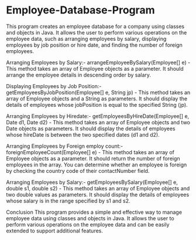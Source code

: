# Employee-Database-Program
This program creates an employee database for a company using classes and objects in Java. It allows the user to perform various operations on the employee data, such as arranging employees by salary, displaying employees by job position or hire date, and finding the number of foreign employees.

Arranging Employees by Salary:-
arrangeEmployeeBySalary(Employee[] e) - This method takes an array of Employee objects as a parameter. It should arrange the employee details in descending order by salary.

Displaying Employees by Job Position:-
getEmployeesByJobPosition(Employee[] e, String jp) - This method takes an array of Employee objects and a String as parameters. It should display the details of employees whose jobPosition is equal to the specified String (jp).

Arranging Employees by Hiredate:-
getEmployeesByHireDate(Employee[] e, Date d1, Date d2) - This method takes an array of Employee objects and two Date objects as parameters. It should display the details of employees whose hireDate is between the two specified dates (d1 and d2).

Arranging Employees by Foreign employ count:-
foreignEmployeeCount(Employee[] e) - This method takes an array of Employee objects as a parameter. It should return the number of foreign employees in the array. You can determine whether an employee is foreign by checking the country code of their contactNumber field.

Arranging Employees by Salary:-
getEmployeesBySalary(Employee[] e, double s1, double s2) - This method takes an array of Employee objects and two double values as parameters. It should display the details of employees whose salary is in the range specified by s1 and s2.

Conclusion
This program provides a simple and effective way to manage employee data using classes and objects in Java. It allows the user to perform various operations on the employee data and can be easily extended to support additional features.
